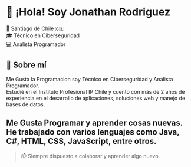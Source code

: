 # 👋 ¡Hola! Soy Jonathan Rodriguez

📍 Santiago de Chile 🇨🇱  
🎓 Técnico en Ciberseguridad  
💻 Analista Programador

## 🧑 Sobre mí

Me Gusta la Programacion soy Técnico en Ciberseguridad y Analista Programador.  
Estudié en el Instituto Profesional IP Chile y cuento con más de 2 años de experiencia en el desarrollo de aplicaciones, soluciones web y manejo de bases de datos.

Me Gusta Programar y aprender cosas nuevas. He trabajado con varios lenguajes como Java, C#, HTML, CSS, JavaScript, entre otros.
---
> 📫 Siempre dispuesto a colaborar y aprender algo nuevo.
